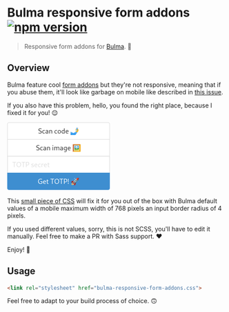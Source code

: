 # Bulma responsive form addons [![npm version](http://img.shields.io/npm/v/bulma-responsive-form-addons.svg?style=flat-square)](https://www.npmjs.org/package/bulma-responsive-form-addons)

> Responsive form addons for [Bulma](https://bulma.io/). 🤷

## Overview

Bulma feature cool [form addons](https://bulma.io/documentation/form/general/#form-addons)
but they're not responsive, meaning that if you abuse them, it'll look
like garbage on mobile like described in [this issue](gghttps://github.com/jgthms/bulma/issues/1694).

If you also have this problem, hello, you found the right place, because
I fixed it for you! 😌

![Preview](preview.png)

This [small piece of CSS](bulma-responsive-form-addons.css) will fix it
for you out of the box with Bulma default values of a mobile maximum
width of 768 pixels an input border radius of 4 pixels.

If you used different values, sorry, this is not SCSS, you'll have to
edit it manually. Feel free to make a PR with Sass support. ❤

Enjoy! 🍻

## Usage

```html
<link rel="stylesheet" href="bulma-responsive-form-addons.css">
```

Feel free to adapt to your build process of choice. 🙃
